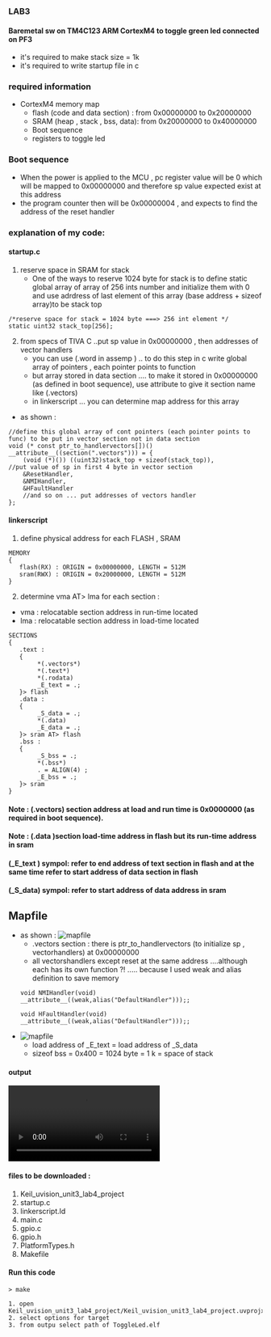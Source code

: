 
### LAB3
#### Baremetal sw on TM4C123 ARM CortexM4 to toggle green led connected on PF3 
- it's required to make stack size = 1k 
- it's required to write startup file in c 
### required information 
- CortexM4 memory map 
	- flash (code and data section) : from 0x00000000  to 0x20000000
	- SRAM (heap , stack , bss, data): from 0x20000000 to 0x40000000
	- Boot sequence 
	- registers to toggle led
### Boot sequence 
- When the power is applied to the MCU , pc register value will be 0 which will be mapped to 
0x00000000 and therefore sp value expected exist at this address 
- the program counter then will be 0x00000004 , and expects to find the address of the reset handler 
### explanation of my code: 
#### startup.c
1. reserve space in SRAM for stack 
	- One of the ways to reserve 1024 byte for stack is to define static global array of array of 256 ints number and initialize them with 0 and use adrdress of last element of this array (base address +  sizeof array)to be stack top
```
/*reserve space for stack = 1024 byte ===> 256 int element */
static uint32 stack_top[256];
```	
2. from specs of TIVA C ..put sp value  in 0x00000000 , then addresses of vector handlers 
	- you can use (.word in assemp ) .. to do this step in c write global array of pointers , each pointer points to function 
	- but array stored in data section .... to make it stored in 0x00000000 (as defined in boot sequence), use attribute to give it section name like (.vectors)
	- in linkerscript ... you can determine map address for this array 
- as shown :
```
//define this global array of cont pointers (each pointer points to func) to be put in vector section not in data section
void (* const ptr_to_handlervectors[])() __attribute__((section(".vectors"))) = {
	(void (*)()) ((uint32)stack_top + sizeof(stack_top)),                                   //put value of sp in first 4 byte in vector section
	&ResetHandler,
	&NMIHandler,
	&HFaultHandler
	//and so on ... put addresses of vectors handler 
};
```

#### linkerscript
1. define physical address for each FLASH , SRAM 
```
MEMORY
{
   flash(RX) : ORIGIN = 0x00000000, LENGTH = 512M 
   sram(RWX) : ORIGIN = 0x20000000, LENGTH = 512M
}
```
2. determine vma AT> lma  for each section : 
- vma : relocatable section address in run-time located 
- lma : relocatable section address in load-time located 

```
SECTIONS
{   
   .text :
   {
		*(.vectors*)
		*(.text*)
		*(.rodata)
		_E_text = .;
   }> flash
   .data :
   {
		_S_data = .;
		*(.data)
		_E_data = .;
   }> sram AT> flash
   .bss :
   {
		_S_bss = .;
		*(.bss*)
		. = ALIGN(4) ;
		_E_bss = .;
   }> sram
}
```
#### **Note** :  (.vectors)  section address at  load and run time is  0x0000000 (as required in boot sequence).
#### **Note** : (.data )section  load-time address in flash but its run-time address in sram
#### **(_E_text ) sympol**:  refer to end address of text section in flash and at the same time refer to start address of data section in flash
#### **(_S_data) sympol**:  refer to start address of data address in sram

## Mapfile 
- as shown : 
![mapfile](https://github.com/EmanElsayed149/Learn-In-Depth/blob/main/unit3EmbeddedC/lesson4/1.png)
	- .vectors section : there is ptr_to_handlervectors (to initialize sp , vectorhandlers) at 0x00000000
	- all vectorshandlers except reset  at the same address ....although each has its own function ?! ..... because I used weak and alias definition to save memory 
	```
	void NMIHandler(void)        __attribute__((weak,alias("DefaultHandler")));;
	```
	```
	void HFaultHandler(void)     __attribute__((weak,alias("DefaultHandler")));;
	```
- ![mapfile](https://github.com/EmanElsayed149/Learn-In-Depth/blob/main/unit3EmbeddedC/lesson4/2.png)
	- load address of _E_text = load address of _S_data 
	- sizeof bss = 0x400 = 1024 byte = 1 k = space of stack 
	
	
#### output 
![](debug.mp4)
#### files to be downloaded :
1. Keil_uvision_unit3_lab4_project
2. startup.c 
3. linkerscript.ld
4. main.c
5. gpio.c
6. gpio.h
7. PlatformTypes.h  
8. Makefile

#### Run this code 
```
> make 
```
```
1. open Keil_uvision_unit3_lab4_project/Keil_uvision_unit3_lab4_project.uvprojx
2. select options for target 
3. from outpu select path of ToggleLed.elf
```
